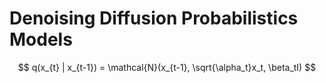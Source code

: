# Denoising Diffusion Probabilistics Models

$$
q(x_{t} | x_{t-1}) = \mathcal{N}(x_{t-1}, \sqrt{\alpha_t}x_t, \beta_tI)
$$